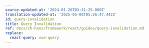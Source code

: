 ```yaml
---
source-updated-at: '2024-01-26T03:31:25.000Z'
translation-updated-at: '2025-05-06T05:26:47.442Z'
id: query-invalidation
title: Query Invalidation
ref: docs/zh-hans/framework/react/guides/query-invalidation.md
replace:
  react-query: vue-query
---
```

